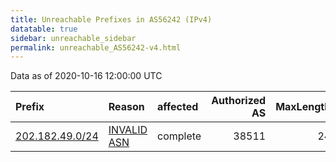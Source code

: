 ```yaml
---
title: Unreachable Prefixes in AS56242 (IPv4)
datatable: true
sidebar: unreachable_sidebar
permalink: unreachable_AS56242-v4.html
---
```


Data as of 2020-10-16 12:00:00 UTC


<div class="datatable-begin"></div>

| Prefix                                                   | Reason                                                                                                 | affected   |   Authorized AS |   MaxLength | Anchor                                       |   unreachable /24s |
|:---------------------------------------------------------|:-------------------------------------------------------------------------------------------------------|:-----------|----------------:|------------:|:---------------------------------------------|-------------------:|
| [202.182.49.0/24](https://stat.ripe.net/202.182.49.0/24) | [INVALID ASN](https://rpki-validator.ripe.net/announcement-preview?asn=AS56242&prefix=202.182.49.0/24) | complete   |           38511 |          24 | [APNIC](unreachable_APNIC_RPKI_Root-v4.html) |                  1 |

<div class="datatable-end"></div>